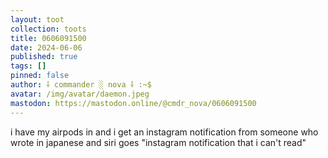 ```yaml
---
layout: toot
collection: toots
title: 0606091500
date: 2024-06-06
published: true
tags: []
pinned: false
author: ⸸ commander ░ nova ⸸ :~$
avatar: /img/avatar/daemon.jpeg
mastodon: https://mastodon.online/@cmdr_nova/0606091500
---
```


i have my airpods in and i get an instagram notification from someone who wrote in japanese and siri goes "instagram notification that i can't read"
